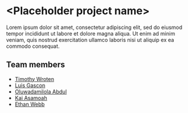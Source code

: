 # \<Placeholder project name\>
Lorem ipsum dolor sit amet, consectetur adipiscing elit, sed do eiusmod tempor incididunt ut labore et dolore magna aliqua. Ut enim ad minim veniam, quis nostrud exercitation ullamco laboris nisi ut aliquip ex ea commodo consequat. 



## Team members
- [Timothy Wroten]()
- [Luis Gascon]()
- [Oluwadamilola Abdul]()
- [Kai Asamoah]()
- [Ethan Webb]()
